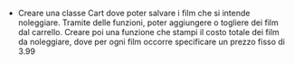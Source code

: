 <!-- - Definire un array di oggetti; ogni oggetto rappresenta un film o serie tv, che è caratterizzato da: title, year, genre, rating, type (movie o tv), seasons (solo per serie tv). -->
<!-- - Creare una classe Movie che contenga le informazioni sopra indicate. -->
<!-- - Creare una classe TvSerie che estenda la classe Movie e ne aggiunta la proprietà seasons. -->
<!-- - Entrambe le classi dovranno avere un metodo toString() che ritorni una stringa con i dati del film, tipo: Jaws è un film di genere Drama. E' stato rilasciato nel 1975 ed ha un voto di 8 o Breaking Bad è una serie tv di genere Drama. La prima stagione è stata rilasciato nel 2008 ed in totale sono state prodotte 5 stagioni. Ha un voto di 9.5 -->
<!-- - Tramite la funzione .map(), creare un nuovo array dove per ogni elemento dell'array viene creata un istanza della classe Movie o TvSerie in base al type e salvata nel nuovo array. -->
<!-- - Creiamo una funzione che restituisca la media dei voti di tutti i film per un determinato genere. Prevedere un argomento per la lista dei film ed uno per il genere. -->
<!-- - Creiamo una funzione che restituisca la lista di tutti i generi dei film, senza che questi si ripetano. -->
<!-- - Creiamo una funzione che filtri i film in base ad un genere passato come argomento e ne ritorni un array con all'interno il risultato della funzione toString() di ogni film. -->
<!-- - Eseguire tutto il codice da terminale tramite NodeJs e stampiamo nel terminale il risultato delle varie funzioni. -->

<!-- BONUS: -->
<!-- - Rendere le proprietà delle classi private e creare dei setter e dei getter per potervi accedere. -->
- Creare una classe Cart dove poter salvare i film che si intende noleggiare. Tramite delle funzioni, poter aggiungere o togliere dei film dal carrello. Creare poi una funzione che stampi il costo totale dei film da noleggiare, dove per ogni film occorre specificare un prezzo fisso di 3.99